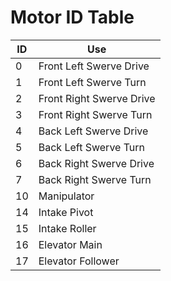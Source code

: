 # Motor ID Table

| ID  | Use                      |
|-----|--------------------------|
| 0   | Front Left Swerve Drive  |
| 1   | Front Left Swerve Turn   |
| 2   | Front Right Swerve Drive |
| 3   | Front Right Swerve Turn  |
| 4   | Back Left Swerve Drive   |
| 5   | Back Left Swerve Turn    |
| 6   | Back Right Swerve Drive  |
| 7   | Back Right Swerve Turn   |
| 10  | Manipulator              |
| 14  | Intake Pivot             |
| 15  | Intake Roller            |
| 16  | Elevator Main            |
| 17  | Elevator Follower        |